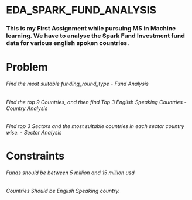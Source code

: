 # EDA_SPARK_FUND_ANALYSIS
### This is my First Assignment while pursuing MS in Machine learning. We have to analyse the Spark Fund Investment fund data for various english spoken countries.

# Problem 
###### Find the most suitable funding_round_type - Fund Analysis
###### Find the top 9 Countries, and then find Top 3 English Speaking Countries - Country Analysis
###### Find top 3 Sectors and the most suitable countries in each sector country wise. - Sector Analysis

# Constraints
###### Funds should be between 5 million and 15 million usd
###### Countries Should be English Speaking country.


